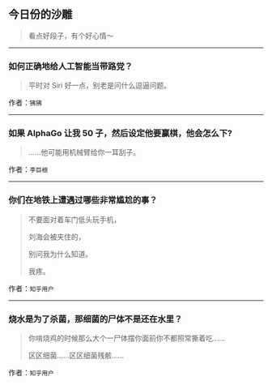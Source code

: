 ## 今日份的沙雕

> 看点好段子，有个好心情～


 
---

### 如何正确地给人工智能当带路党？

> 平时对 Siri 好一点，别老是问什么逗逼问题。


作者：`狒狒`

---

### 如果 AlphaGo 让我 50 子，然后设定他要赢棋，他会怎么下?

> ……他可能用机械臂给你一耳刮子。


作者：`李巨根`

---

### 你们在地铁上遭遇过哪些非常尴尬的事？

> 不要面对着车门低头玩手机，
> 
> 刘海会被夹住的，
> 
> 别问我为什么知道。
> 
> 我疼。


作者：`知乎用户`

---

### 烧水是为了杀菌，那细菌的尸体不是还在水里？

> 你啃烧鸡的时候那么大个一尸体摆你面前你不都照常撕着吃……
> 
> 区区细菌……区区细菌残骸……


作者：`知乎用户`